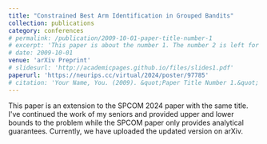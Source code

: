 ```yaml
---
title: "Constrained Best Arm Identification in Grouped Bandits"
collection: publications
category: conferences
# permalink: /publication/2009-10-01-paper-title-number-1
# excerpt: 'This paper is about the number 1. The number 2 is left for future work.'
# date: 2009-10-01
venue: 'arXiv Preprint'
# slidesurl: 'http://academicpages.github.io/files/slides1.pdf'
paperurl: 'https://neurips.cc/virtual/2024/poster/97785'
# citation: 'Your Name, You. (2009). &quot;Paper Title Number 1.&quot; <i>Journal 1</i>. 1(1).'
---
```

This paper is an extension to the SPCOM 2024 paper with the same title. I've continued the work of my seniors and provided upper and lower bounds to the problem while the SPCOM paper only provides analytical guarantees. Currently, we have uploaded the updated version on arXiv.